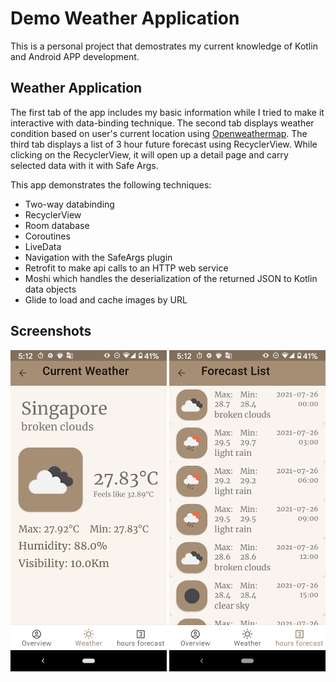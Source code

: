# Demo Weather Application

This is a personal project that demostrates my current knowledge of Kotlin and Android APP development.

## Weather Application

The first tab of the app includes my basic information while I tried to make it interactive with data-binding technique.
The second tab displays weather condition based on user's current location using [Openweathermap](https://openweathermap.org/api/).
The third tab displays a list of 3 hour future forecast using RecyclerView.
While clicking on the RecyclerView, it will open up a detail page and carry selected data with it with Safe Args.

This app demonstrates the following techniques:

* Two-way databinding
* RecyclerView
* Room database
* Coroutines
* LiveData 
* Navigation with the SafeArgs plugin
* Retrofit to make api calls to an HTTP web service
* Moshi which handles the deserialization of the returned JSON to Kotlin data objects
* Glide to load and cache images by URL
  

## Screenshots

<img src="screenshots/screen_1.png" alt="Screenshot 1" width="250"/> <img src="screenshots/screen_2.png" alt="Screenshot 2" width="250"/>



